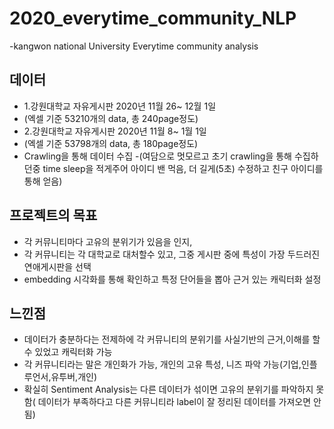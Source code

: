 # 2020_everytime_community_NLP
-kangwon national University Everytime community analysis

## 데이터
- 1.강원대학교 자유게시판 2020년 11월 26~ 12월 1일 
- (엑셀 기준 53210개의 data, 총 240page정도)
- 2.강원대학교 자유게시판 2020년 11월 8~ 1월 1일
- (엑셀 기준 53798개의 data, 총 180page정도)
- Crawling을 통해 데이터 수집
-(여담으로 멋모르고 초기 crawling을 통해 수집하던중 time sleep을 적게주어 아이디 밴 먹음, 더 길게(5초) 수정하고 친구 아이디를 통해 얻음)

## 프로젝트의 목표
- 각 커뮤니티마다 고유의 분위기가 있음을 인지, 
- 각 커뮤니티는 각 대학교로 대처할수 있고, 그중 게시판 중에 특성이 가장 두드러진 연애게시판을 선택 
- embedding 시각화를 통해 확인하고 특정 단어들을 뽑아 근거 있는 캐릭터화 설정

## 느낀점
- 데이터가 충분하다는 전제하에 각 커뮤니티의 분위기를 사실기반의 근거,이해를 할수 있었고 캐릭터화 가능
- 각 커뮤니티라는 말은 개인화가 가능, 개인의 고유 특성, 니즈 파악 가능(기업,인플루언서,유투버,개인)
- 확실히 Sentiment Analysis는 다른 데이터가 섞이면 고유의 분위기를 파악하지 못함( 데이터가 부족하다고 다른 커뮤니티라 label이 잘 정리된 데이터를 가져오면 안됨)
